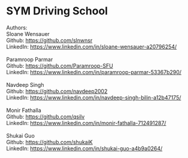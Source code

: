 # SYM Driving School
Authors: <br>
Sloane Wensauer<br> Github: https://github.com/slnwnsr<br> LinkedIn: https://www.linkedin.com/in/sloane-wensauer-a20796254/<br><br>
Paramroop Parmar<br> Github: https://github.com/Paramroop-SFU<br> LinkedIn: https://www.linkedin.com/in/paramroop-parmar-53367b290/<br><br>
Navdeep Singh<br> Github: https://github.com/navdeep2002<br> LinkedIn: https://www.linkedin.com/in/navdeep-singh-bilin-a12b47175/<br><br>
Monir Fathalla<br> Github: https://github.com/qsilv<br> LinkedIn: https://www.linkedin.com/in/monir-fathalla-712491287/<br><br>
Shukai Guo<br> Github: https://github.com/shukaiK<br> LinkedIn: https://www.linkedin.com/in/shukai-guo-a4b9a0264/<br>
